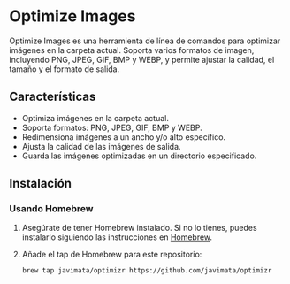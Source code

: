# Optimize Images

Optimize Images es una herramienta de línea de comandos para optimizar imágenes en la carpeta actual. Soporta varios formatos de imagen, incluyendo PNG, JPEG, GIF, BMP y WEBP, y permite ajustar la calidad, el tamaño y el formato de salida.

## Características

- Optimiza imágenes en la carpeta actual.
- Soporta formatos: PNG, JPEG, GIF, BMP y WEBP.
- Redimensiona imágenes a un ancho y/o alto específico.
- Ajusta la calidad de las imágenes de salida.
- Guarda las imágenes optimizadas en un directorio especificado.

## Instalación

### Usando Homebrew

1. Asegúrate de tener Homebrew instalado. Si no lo tienes, puedes instalarlo siguiendo las instrucciones en [Homebrew](https://brew.sh).

2. Añade el tap de Homebrew para este repositorio:

   ```bash
   brew tap javimata/optimizr https://github.com/javimata/optimizr
